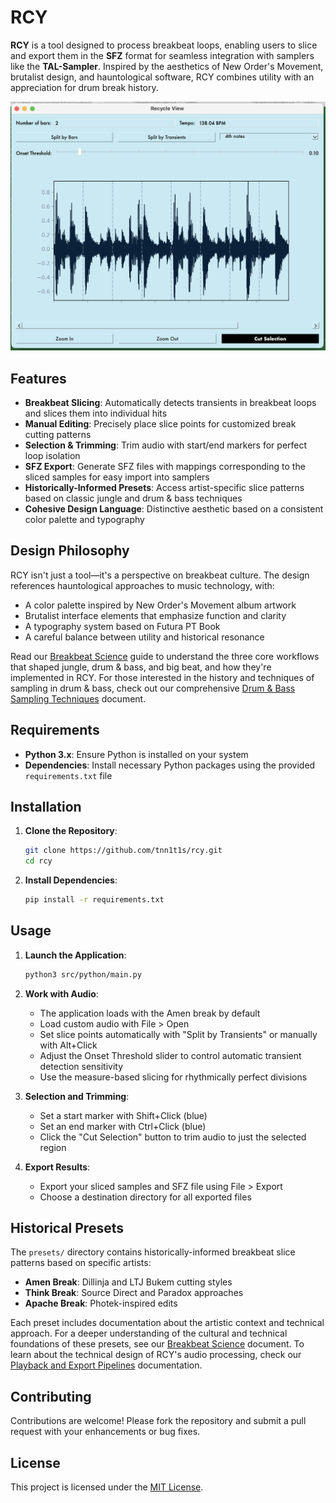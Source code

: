 # RCY

**RCY** is a tool designed to process breakbeat loops, enabling users to slice and export them in the **SFZ** format for seamless integration with samplers like the **TAL-Sampler**. Inspired by the aesthetics of New Order's Movement, brutalist design, and hauntological software, RCY combines utility with an appreciation for drum break history.

<img width="800" alt="RCY Screenshot" src="screenshots/rcy.png">

## Features

- **Breakbeat Slicing**: Automatically detects transients in breakbeat loops and slices them into individual hits
- **Manual Editing**: Precisely place slice points for customized break cutting patterns
- **Selection & Trimming**: Trim audio with start/end markers for perfect loop isolation
- **SFZ Export**: Generate SFZ files with mappings corresponding to the sliced samples for easy import into samplers
- **Historically-Informed Presets**: Access artist-specific slice patterns based on classic jungle and drum & bass techniques
- **Cohesive Design Language**: Distinctive aesthetic based on a consistent color palette and typography

## Design Philosophy

RCY isn't just a tool—it's a perspective on breakbeat culture. The design references hauntological approaches to music technology, with:

- A color palette inspired by New Order's Movement album artwork
- Brutalist interface elements that emphasize function and clarity
- A typography system based on Futura PT Book
- A careful balance between utility and historical resonance

Read our [Breakbeat Science](docs/breakbeat-science.md) guide to understand the three core workflows that shaped jungle, drum & bass, and big beat, and how they're implemented in RCY. For those interested in the history and techniques of sampling in drum & bass, check out our comprehensive [Drum & Bass Sampling Techniques](drum_and_bass_sample_techniques.md) document.

## Requirements

- **Python 3.x**: Ensure Python is installed on your system
- **Dependencies**: Install necessary Python packages using the provided `requirements.txt` file

## Installation

1. **Clone the Repository**:
   ```bash
   git clone https://github.com/tnn1t1s/rcy.git
   cd rcy
   ```

2. **Install Dependencies**:
   ```bash
   pip install -r requirements.txt
   ```

## Usage

1. **Launch the Application**:
   ```bash
   python3 src/python/main.py
   ```

2. **Work with Audio**:
   - The application loads with the Amen break by default
   - Load custom audio with File > Open
   - Set slice points automatically with "Split by Transients" or manually with Alt+Click
   - Adjust the Onset Threshold slider to control automatic transient detection sensitivity
   - Use the measure-based slicing for rhythmically perfect divisions

3. **Selection and Trimming**:
   - Set a start marker with Shift+Click (blue)
   - Set an end marker with Ctrl+Click (blue) 
   - Click the "Cut Selection" button to trim audio to just the selected region

4. **Export Results**:
   - Export your sliced samples and SFZ file using File > Export
   - Choose a destination directory for all exported files

## Historical Presets

The `presets/` directory contains historically-informed breakbeat slice patterns based on specific artists:

- **Amen Break**: Dillinja and LTJ Bukem cutting styles
- **Think Break**: Source Direct and Paradox approaches
- **Apache Break**: Photek-inspired edits

Each preset includes documentation about the artistic context and technical approach. For a deeper understanding of the cultural and technical foundations of these presets, see our [Breakbeat Science](docs/breakbeat-science.md) document. To learn about the technical design of RCY's audio processing, check our [Playback and Export Pipelines](designs/playback-export-pipelines.md) documentation.

## Contributing

Contributions are welcome! Please fork the repository and submit a pull request with your enhancements or bug fixes.

## License

This project is licensed under the [MIT License](LICENSE).